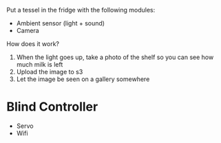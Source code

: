 Put a tessel in the fridge with the following modules:

* Ambient sensor (light + sound)
* Camera

How does it work?
1. When the light goes up, take a photo of the shelf so you can see how much milk is left
2. Upload the image to s3
3. Let the image be seen on a gallery somewhere


# Blind Controller

* Servo
* Wifi
